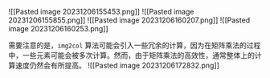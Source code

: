 ![[Pasted image 20231206155453.png]]
![[Pasted image 20231206155855.png]]
![[Pasted image 20231206160207.png]]
![[Pasted image 20231206160253.png]]


需要注意的是，`img2col` 算法可能会引入一些冗余的计算，因为在矩阵乘法的过程中，一些元素可能会被多次计算。然而，由于矩阵乘法的高效性，通常整体上的计算速度仍然会有所提高。
![[Pasted image 20231206172832.png]]